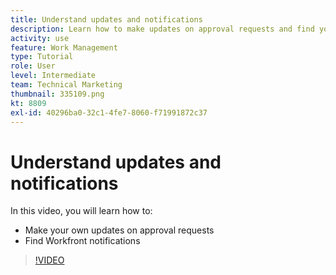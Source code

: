 ```yaml
---
title: Understand updates and notifications
description: Learn how to make updates on approval requests and find your notifications in Workfront.
activity: use
feature: Work Management
type: Tutorial
role: User
level: Intermediate
team: Technical Marketing
thumbnail: 335109.png
kt: 8809
exl-id: 40296ba0-32c1-4fe7-8060-f71991872c37
---
```

# Understand updates and notifications

In this video, you will learn how to:

* Make your own updates on approval requests
* Find Workfront notifications

>[!VIDEO](https://video.tv.adobe.com/v/335109/?quality=12)

<!---
learn more URLS
Tag others on updates
Update work
--->
